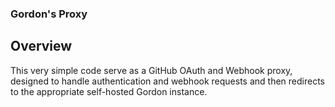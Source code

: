 
### Gordon's Proxy

## Overview

This very simple code serve as a GitHub OAuth and Webhook proxy, designed to handle authentication and webhook requests and then redirects to the appropriate self-hosted Gordon instance.